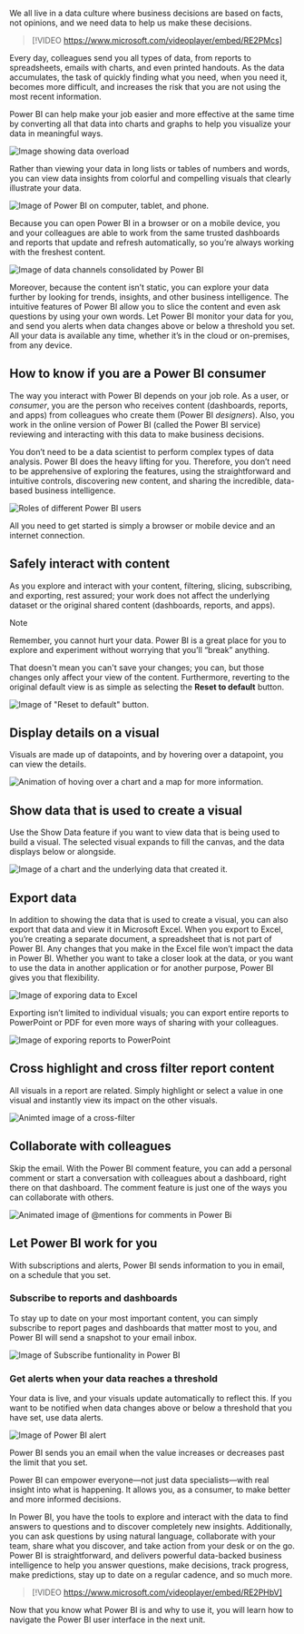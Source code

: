 We all live in a data culture where business decisions are based on facts, not opinions, and we need data to help us make these decisions.


> [!VIDEO https://www.microsoft.com/videoplayer/embed/RE2PMcs]


Every day, colleagues send you all types of data, from reports to spreadsheets, emails with charts, and even printed handouts. As the data accumulates, the task of quickly finding what you need, when you need it, becomes more difficult, and increases the risk that you are not using the most recent information.

Power BI can help make your job easier and more effective at the same time by converting all that data into charts and graphs to help you visualize your data in meaningful ways.

![Image showing data overload](../media/1-1/power-bi-data-overload.png)

Rather than viewing your data in long lists or tables of numbers and words, you can view data insights from colorful and compelling visuals that clearly illustrate your data.

![Image of Power BI on computer, tablet, and phone.](../media/1-1/power-bi-tools.png)

Because you can open Power BI in a browser or on a mobile device, you and your colleagues are able to work from the same trusted dashboards and reports that update and refresh automatically, so you’re always working with the freshest content.

![Image of data channels consolidated by Power BI](../media/1-1/power-bi-data-consolidated.png)

Moreover, because the content isn’t static, you can explore your data further by looking for trends, insights, and other business intelligence. The intuitive features of Power BI allow you to slice the content and even ask questions by using your own words. Let Power BI monitor your data for you, and send you alerts when data changes above or below a threshold you set. All your data is available any time, whether it’s in the cloud or on-premises, from any device.

## How to know if you are a Power BI consumer

The way you interact with Power BI depends on your job role. As a user, or *consumer*, you are the person who receives content (dashboards, reports, and apps) from colleagues who create them (Power BI *designers*). Also, you work in the online version of Power BI (called the Power BI service) reviewing and interacting with this data to make business decisions.

You don’t need to be a data scientist to perform complex types of data analysis. Power BI does the heavy lifting for you. Therefore, you don’t need to be apprehensive of exploring the features, using the straightforward and intuitive controls, discovering new content, and sharing the incredible, data-based business intelligence.

![Roles of different Power BI users](../media/1-1/power-bi-roles.png)

All you need to get started is simply a browser or mobile device and an internet connection.

## Safely interact with content

As you explore and interact with your content, filtering, slicing, subscribing, and exporting, rest assured; your work does not affect the underlying dataset or the original shared content (dashboards, reports, and apps).

> [!NOTE]
> Remember, you cannot hurt your data. Power BI is a great place for you to explore and experiment without worrying that you’ll “break” anything.

That doesn't mean you can't save your changes; you can, but those changes only affect your view of the content. Furthermore, reverting to the original default view is as simple as selecting the **Reset to default** button.

![Image of "Reset to default" button.](../media/1-1/power-bi-reset-to-default.png)

## Display details on a visual 

Visuals are made up of datapoints, and by hovering over a datapoint, you can view the details.

![Animation of hoving over a chart and a map for more information. ](../media/1-1/power-bi-hover.gif)

## Show data that is used to create a visual

Use the Show Data feature if you want to view data that is being used to build a visual. The selected visual expands to fill the canvas, and the data displays below or alongside.

![Image of a chart and the underlying data that created it.](../media/1-1/power-bi-show-data.png)

## Export data 

In addition to showing the data that is used to create a visual, you can also export that data and view it in Microsoft Excel. When you export to Excel, you’re creating a separate document, a spreadsheet that is not part of Power BI. Any changes that you make in the Excel file won’t impact the data in Power BI. Whether you want to take a closer look at the data, or you want to use the data in another application or for another purpose, Power BI gives you that flexibility.

![Image of exporing data to Excel](../media/1-1/power-bi-export-excel.png)

Exporting isn’t limited to individual visuals; you can export entire reports to PowerPoint or PDF for even more ways of sharing with your colleagues.

![Image of exporing reports to PowerPoint](../media/1-1/power-bi-powerpoint.png)

## Cross highlight and cross filter report content

All visuals in a report are related. Simply highlight or select a value in one visual and instantly view its impact on the other visuals.

![Animted image of a cross-filter](../media/1-1/power-bi-cross-filter.gif)

## Collaborate with colleagues

Skip the email. With the Power BI comment feature, you can add a personal comment or start a conversation with colleagues about a dashboard, right there on that dashboard. The comment feature is just one of the ways you can collaborate with others.

![Animated image of @mentions for comments in Power Bi](../media/1-1/power-bi-comment.gif)

## Let Power BI work for you

With subscriptions and alerts, Power BI sends information to you in email, on a schedule that you set.  

### Subscribe to reports and dashboards

To stay up to date on your most important content, you can simply subscribe to report pages and dashboards that matter most to you, and Power BI will send a snapshot to your email inbox.

![Image of Subscribe funtionality in Power BI](../media/1-1/power-bi-subscribe.png)

### Get alerts when your data reaches a threshold

Your data is live, and your visuals update automatically to reflect this. If you want to be notified when data changes above or below a threshold that you have set, use data alerts.

![Image of Power BI alert](../media/1-1/power-bi-alert.png)

Power BI sends you an email when the value increases or decreases past the limit that you set.

Power BI can empower everyone—not just data specialists—with real insight into what is happening. It allows you, as a consumer, to make better and more informed decisions.

In Power BI, you have the tools to explore and interact with the data to find answers to questions and to discover completely new insights. Additionally, you can ask questions by using natural language, collaborate with your team, share what you discover, and take action from your desk or on the go. Power BI is straightforward, and delivers powerful data-backed business intelligence to help you answer questions, make decisions, track progress, make predictions, stay up to date on a regular cadence, and so much more.

> [!VIDEO https://www.microsoft.com/videoplayer/embed/RE2PHbV]

Now that you know what Power BI is and why to use it, you will learn how to navigate the Power BI user interface in the next unit.

